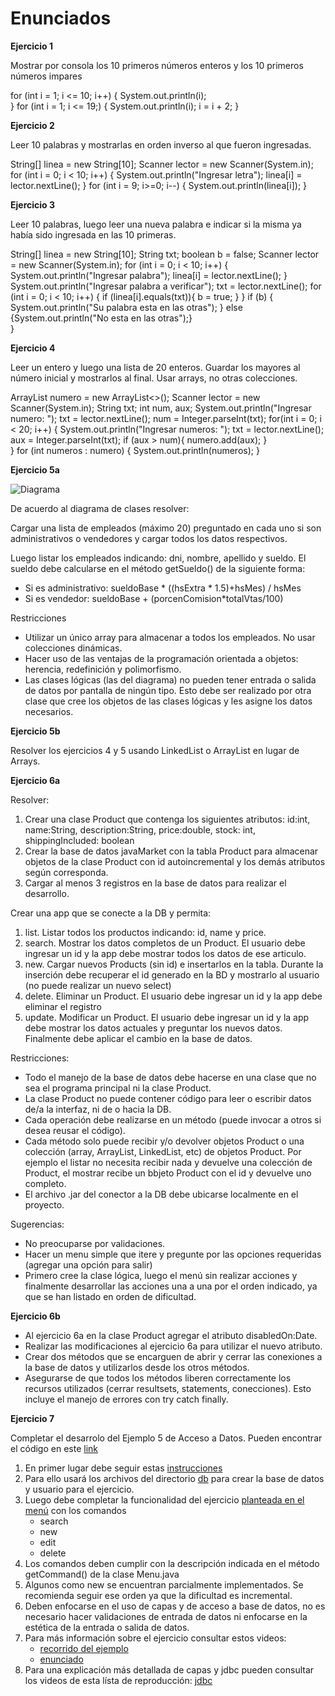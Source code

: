 # Enunciados

**Ejercicio 1**

Mostrar por consola los 10 primeros números enteros y los 10 primeros números impares

for (int i = 1; i <= 10; i++) {
	System.out.println(i);			
	}
for (int i = 1; i <= 19;) {
	System.out.println(i);
	i = i + 2;
	}

**Ejercicio 2**

Leer 10 palabras y mostrarlas en orden inverso al que fueron ingresadas.

String[] linea = new String[10];
Scanner lector = new Scanner(System.in);
for (int i = 0; i < 10; i++) {
	System.out.println("Ingresar letra");
	linea[i] = lector.nextLine();
     }
for (int i = 9; i>=0; i--) {
	System.out.println(linea[i]);
     }    


**Ejercicio 3**

Leer 10 palabras, luego leer una nueva palabra e indicar si la misma ya había sido ingresada en las 10 primeras.

String[] linea = new String[10];
String txt;
boolean b = false;
Scanner lector = new Scanner(System.in);
for (int i = 0; i < 10; i++) {
	System.out.println("Ingresar palabra");
	linea[i] = lector.nextLine();
}
System.out.println("Ingresar palabra a verificar");
txt = lector.nextLine();
for (int i = 0; i < 10; i++) {
	if (linea[i].equals(txt)){
		b = true;
	}
}
if (b) {
System.out.println("Su palabra esta en las otras");
}
else {System.out.println("No esta en las otras");}		
}

**Ejercicio 4**

Leer un entero y luego una lista de 20 enteros. Guardar los mayores al número inicial y mostrarlos al final. Usar arrays, no otras colecciones.

ArrayList<Integer> numero = new ArrayList<>();
Scanner lector = new Scanner(System.in);
String txt;
int num, aux;
System.out.println("Ingresar numero: ");
txt = lector.nextLine();
num = Integer.parseInt(txt);
for(int i = 0; i < 20; i++) {
	System.out.println("Ingresar numeros: ");
	txt = lector.nextLine();
	aux = Integer.parseInt(txt);
	if (aux > num){
	numero.add(aux);
	}	 
}
for (int numeros : numero) {
	System.out.println(numeros);
}


**Ejercicio 5a**

![Diagrama](./img/diagramaClases01.png)

De acuerdo al diagrama de clases resolver:

Cargar una lista de empleados (máximo 20) preguntado en cada uno si son administrativos o vendedores y cargar todos los datos respectivos.

Luego listar los empleados indicando: dni, nombre, apellido y sueldo.
El sueldo debe calcularse en el método getSueldo() de la siguiente forma:
* Si es administrativo: sueldoBase \* ((hsExtra \* 1.5)+hsMes) / hsMes
* Si es vendedor: sueldoBase + (porcenComision\*totalVtas/100)

Restricciones
* Utilizar un único array para almacenar a todos los empleados. No usar colecciones dinámicas.
* Hacer uso de las ventajas de la programación orientada a objetos: herencia, redefinición y polimorfismo.
* Las clases lógicas (las del diagrama) no pueden tener entrada o salida de datos por pantalla de ningún tipo. Esto debe ser realizado por otra clase que cree los objetos de las clases lógicas y les asigne los datos necesarios.

**Ejercicio 5b**

Resolver los ejercicios 4 y 5 usando LinkedList o ArrayList en lugar de Arrays.

**Ejercicio 6a**

Resolver:
1. Crear una clase Product que contenga los siguientes atributos: id:int, name:String, description:String, price:double, stock: int, shippingIncluded: boolean
2. Crear la base de datos javaMarket con la tabla Product para almacenar objetos de la clase Product con id autoincremental y los demás atributos según corresponda.
3. Cargar al menos 3 registros en la base de datos para realizar el desarrollo.

Crear una app que se conecte a la DB y permita:
1. list. Listar todos los productos indicando: id, name y price.
2. search. Mostrar los datos completos de un Product. El usuario debe ingresar un id y la app debe mostrar todos los datos de ese articulo.
3. new. Cargar nuevos Products (sin id) e insertarlos en la tabla. Durante la inserción debe recuperar el id generado en la BD y mostrarlo al usuario (no puede realizar un nuevo select)
4. delete. Eliminar un Product. El usuario debe ingresar un id y la app debe eliminar el registro
5. update. Modificar un Product. El usuario debe ingresar un id y la app debe mostrar los datos actuales y preguntar los nuevos datos. Finalmente debe aplicar el cambio en la base de datos.

Restricciones:
* Todo el manejo de la base de datos debe hacerse en una clase que no sea el programa principal ni la clase Product.
* La clase Product no puede contener código para leer o escribir datos de/a la interfaz, ni de o hacia la DB.
* Cada operación debe realizarse en un método (puede invocar a otros si desea reusar el código).
* Cada método solo puede recibir y/o devolver objetos Product o una colección (array, ArrayList, LinkedList, etc) de objetos Product. Por ejemplo el listar no necesita recibir nada y devuelve una colección de Product, el mostrar recibe un bbjeto Product con el id y devuelve uno completo.
* El archivo .jar del conector a la DB debe ubicarse localmente en el proyecto.

Sugerencias:
* No preocuparse por validaciones.
* Hacer un menu simple que itere y pregunte por las opciones requeridas (agregar una opción para salir)
* Primero cree la clase lógica, luego el menú sin realizar acciones y finalmente desarrollar las acciones una a una por el orden indicado, ya que se han listado en orden de dificultad.

**Ejercicio 6b**

* Al ejercicio 6a en la clase Product agregar el atributo disabledOn:Date.
* Realizar las modificaciones al ejercicio 6a para utilizar el nuevo atributo.
* Crear dos métodos que se encarguen de abrir y cerrar las conexiones a la base de datos y utilizarlos desde los otros métodos.
* Asegurarse de que todos los métodos liberen correctamente los recursos utilizados (cerrar resultsets, statements, conecciones). Esto incluye el manejo de errores con try catch finally.

**Ejercicio 7**

Completar el desarrolo del Ejemplo 5 de Acceso a Datos.
Pueden encontrar el código en este [link](../ejemplos/Ej5AccesoADatos)
1. En primer lugar debe seguir estas [instrucciones](../ejemplos/Ej5AccesoADatos/src/steps.md)
2. Para ello usará los archivos del directorio [db](../ejemplos/Ej5AccesoADatos/db) para crear la base de datos y usuario para el ejercicio.
3. Luego debe completar la funcionalidad del ejercicio [planteada en el menú](../ejemplos/Ej5AccesoADatos/src/ui/Menu.java) con los comandos
      * search
      * new
      * edit
      * delete
4. Los comandos deben cumplir con la descripción indicada en el método getCommand() de la clase Menu.java
5. Algunos como new se encuentran parcialmente implementados. Se recomienda seguir ese orden ya que la dificultad es incremental.
6. Deben enfocarse en el uso de capas y de acceso a base de datos, no es necesario hacer validaciones de entrada de datos ni enfocarse en la estética de la entrada o salida de datos.
7. Para más información sobre el ejercicio consultar estos videos:
      * [recorrido del ejemplo](https://youtu.be/Rj65U8Vupjs)
      * [enunciado](https://youtu.be/QTO1kfTv92A)
8. Para una explicación más detallada de capas y jdbc pueden consultar los videos de esta lísta de reproducción: [jdbc](https://www.youtube.com/playlist?list=PLm49vB0eFOFHWj_wQzXNL1pmYaI3jt10E)


